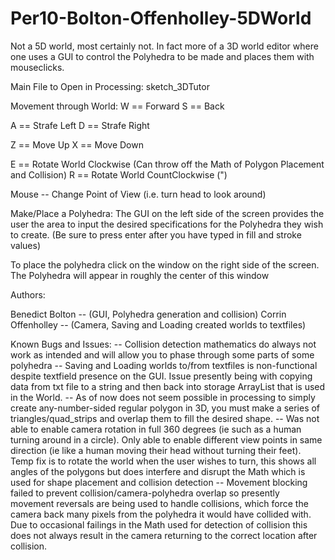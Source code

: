 Per10-Bolton-Offenholley-5DWorld
================================

Not a 5D world, most certainly not. In fact more of a 3D world editor 
where one uses a GUI to control the Polyhedra to be made and places them
with mouseclicks.

Main File to Open in Processing:
  sketch_3DTutor
  
  
Movement through World:
  W == Forward
  S == Back
  
  A == Strafe Left
  D == Strafe Right
  
  Z == Move Up
  X == Move Down
  
  E == Rotate World Clockwise (Can throw off the Math of Polygon Placement and Collision)
  R == Rotate World CountClockwise (")
  
  Mouse -- Change Point of View (i.e. turn head to look around)
  
  
Make/Place a Polyhedra:
  The GUI on the left side of the screen provides the user the area to input the desired specifications for
  the Polyhedra they wish to create. (Be sure to press enter after you have typed in fill and stroke values)
  
  To place the polyhedra click on the window on the right side of the screen. The Polyhedra will appear in 
  roughly the center of this window
  

Authors:
  
  Benedict Bolton -- (GUI, Polyhedra generation and collision)
  Corrin Offenholley -- (Camera, Saving and Loading created worlds to textfiles)
  
  
Known Bugs and Issues:
  -- Collision detection mathematics do always not work as intended and will allow you to phase through some parts of
some polyhedra
  -- Saving and Loading worlds to/from textfiles is non-functional despite textfield presence on the GUI. Issue presently
being with copying data from txt file to a string and then back into storage ArrayList that is used in the World.
  -- As of now does not seem possible in processing to simply create any-number-sided regular polygon in 3D, you must make
a series of triangles/quad_strips and overlap them to fill the desired shape.
  -- Was not able to enable camera rotation in full 360 degrees (ie such as a human turning around in a circle). Only 
able to enable different view points in same direction (ie like a human moving their head without turning their feet).
Temp fix is to rotate the world when the user wishes to turn, this shows all angles of the polygons but does interfere
and disrupt the Math which is used for shape placement and collision detection
  -- Movement blocking failed to prevent collision/camera-polyhedra overlap so presently movement reversals are being used
to handle collisions, which force the camera back many pixels from the polyhedra it would have collided with. Due to
occasional failings in the Math used for detection of collision this does not always result in the camera returning to the
correct location after collision.
